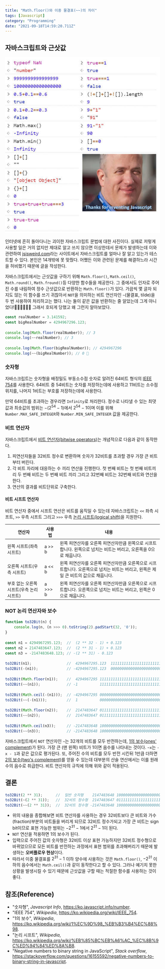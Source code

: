```yaml
---
title: "Math.floor()와 이중 물결표(~~)의 차이"
tags: [Javascript]
category: "Programming"
date: "2021-09-18T14:59:20.711Z"
---
```


## 자바스크립트와 근삿값

![Weird Javascript](./weird_javascript.jpg)

인터넷에 흔히 돌아다니는 괴이한 자바스크립트 문법에 대한 사진이다. 실제로 저렇게 사용할 일은 거의 없지만 제대로 알고 쓰지 않으면 이상한데서 문제가 발생하는데 이와 관련하여 [jsisweird.com](https://jsisweird.com/)라는 사이트에서 자바스크립트를 얼마나 잘 알고 있는가 테스트할 수 있다. 본인은 14개밖에 못 맞췄다. 어쨌든 이와 관련된 문제를 해결하느라 시간을 허비했기 때문에 글을 작성한다.

자바스크립트에서는 근삿값을 구하기 위해 `Math.floor()`, `Math.ceil()`, `Math.round()`, `Math.fround()`등 다양한 함수들을 제공한다. 그 중에서도 인자로 주어진 수를 내림하여 정수 근삿값으로 반환하는 `Math.floor()`가 있다. 가끔씩 몇 글자 되지도 않는 이 함수를 쓰기 귀찮아서 `NOT`을 의미하는 비트 연산자인 `~`(물결표, tilde)을 두 번 사용하여 처리하고는 했다. 나는 둘이 같은 값을 반환하는 줄 알았는데 그게 아니었다!🤦‍♂️🤦‍♂️🤦‍♂️ 그래서 호되게 당했고 왜 그런지 알아보았다.

```js
const realNumber = 3.141592;
const bigRealNumber = 4294967296.123;

console.log(Math.floor(realNumber)); // 3
console.log(~~realNumber); // 3

console.log(Math.floor(bigRealNumber)); // 4294967296
console.log(~~(bigRealNumber)); // 0 🤔
```

### 숫자형

자바스크립트는 숫자형을 배정밀도 부동소수점 숫자로 알려진 64비트 형식의 [IEEE 754](https://ko.wikipedia.org/wiki/IEEE_754)를 사용한다. 64비트 중 54비트는 숫자를 저장하는데에 사용하고 11비트는 소수점 위치를, 나머지 1비트는 부호를 저장하는데에 사용한다.

만약 64비트를 초과하는 경우라면 `Infinity`로 처리한다. 정수로 나타낼 수 있는 최댓값과 최솟값의 범위는 $-(2^{54}-1)$에서 $2^{54}-1$이며 이를 위해 `Number.MAX_SAFE_INTEGER`와 `Number.MIN_SAFE_INTEGER` 값을 제공한다.

### 비트 연산자

자바스크립트에서 [비트 연산자(bitwise operators)](https://developer.mozilla.org/ko/docs/Web/JavaScript/Guide/Expressions_and_Operators##bitwise_operators)는 개념적으로 다음과 같이 동작한다.

1. 피연산자들을 32비트 정수로 변환하며 숫자가 32비트를 초과할 경우 가장 큰 비트부터 버린다.
2. 각 비트 자리에 대응하는 수 끼리 연산을 진행한다. 첫 번째 비트는 첫 번째 비트끼리 두 번째 비트는 두 번째 비트 끼리 그리고 32번째 비트는 32번째 비트와 연산을 한다.
3. 연산의 결과를 비트단위로 구축한다.

#### 비트 시프트 연산자

비트 연산자 중에서 시프트 연산은 비트를 움직일 수 있는데 자바스크립트는 `<<` 좌측 시프트, `>>` 우측 시프트 그리고 `>>>` 우측 [논리 시프트(logical shift)](https://ko.wikipedia.org/wiki/%EB%85%BC%EB%A6%AC_%EC%8B%9C%ED%94%84%ED%8A%B8)을 지원한다.

| 연산자 | 사용법 | 내용 |
|---|---|---|
| 왼쪽 시프트(좌측 시프트) | a >> b | 왼쪽 피연산자를 오른쪽 피연산자만큼 왼쪽으로 시프트합니다. 왼쪽으로 넘치는 비트는 버리고, 오른쪽을 0으로 채웁니다. |
| 오른쪽 시프트(우측 시프트) | a << b | 왼쪽 피연산자를 오른쪽 피연산자만큼 오른쪽으로 시프트합니다. 오른쪽으로 넘치는 비트는 버리고, 왼쪽은 제일 큰 비트의 값으로 채웁니다. |
| 부호 없는 오른쪽 시프트(우측 논리 시프트) | a >>> b |왼쪽 피연산자를 오른쪽 피연산자만큼 오른쪽으로 시프트합니다. 오른쪽으로 넘치는 비트는 버리고, 왼쪽은 0으로 채웁니다. |

### NOT 논리 연산자와 보수

```js
function to32Bit(n) {
    console.log(n, (n >>> 0).toString(2).padStart(32, '0'));
}

const n1 = 4294967295.123;  //  (2 ** 32 - 1) + 0.123
const n2 = 2147483647.123;  //  (2 ** 31 - 1) + 0.123
const n3 = -2147483648.123; // -(2 ** 31) - 0.123

to32Bit(n1);                //  4294967295.123  11111111111111111111111111111111
to32Bit(-(n1));             // -4294967295.123  00000000000000000000000000000001

to32Bit(Math.floor(n1));    //  4294967295 11111111111111111111111111111111
to32Bit(~~(n1));            // -1          11111111111111111111111111111111

to32Bit(Math.ceil(-(n1)));  // -4294967295 00000000000000000000000000000001
to32Bit(~~(-(n1)));         //  1          00000000000000000000000000000001

to32Bit(Math.floor(n2));    //  2147483647 01111111111111111111111111111111
to32Bit(~~(n2));            //  2147483647 01111111111111111111111111111111

to32Bit(Math.ceil(n3));     // -2147483648 10000000000000000000000000000000
to32Bit(~~(n3));            // -2147483648 10000000000000000000000000000000
```

자바스크립트에서 `NOT` 연산자인 `~`는 32개의 비트를 모두 반전하는데, [1의 보수(ones' complement)](https://ko.wikipedia.org/wiki/1%EC%9D%98_%EB%B3%B4%EC%88%98)가 된다. 가장 큰 (맨 왼쪽) 비트가 1이면 음수를 나타내는 것이다. `~x`는 `-x - 1`과 같은 값으로 평가된다.
또, 주어진 수의 비트를 모두 반전 시킨뒤 1만큼 더하면 [2의 보수(two's complement)](https://ko.wikipedia.org/wiki/2%EC%9D%98_%EB%B3%B4%EC%88%98)를 얻을 수 있는데 대부분의 산술 연산에서는 이를 원래 수의 음수로 취급한다. 비트 연산자의 규칙에 의해 위와 같이 적용된다.

## 결론

```js
to32Bit(2 ** 31);      //  일반 숫자형    2147483648 10000000000000000000000000000000
to32Bit(~(2 ** 31));   //  32비트 정수형  2147483647 01111111111111111111111111111111
to32Bit(~~(2 ** 31));  //  32비트 정수형 -2147483648 10000000000000000000000000000000
```

- 위의 내용을 종합해보면 비트 연산자를 사용하는 경우 32비트보다 큰 비트와 가수(fraction)부분의 비트들을 버리게 되므로 32비트 정수가되고 가장 큰 비트는 sign bit이므로 표현 가능한 범위는 $-2^{31}-1$에서 ${2^{31} - 1}$이 된다.
- `NOT` 연산을 적용하면 1의 보수가 된다.
- 입력으로 주어진 값의 숫자형은 32비트 이상 표현 가능하지만 32비트 정수형으로 바뀌었으므로 모든 비트를 반전하는 과정에서 표현 범위를 초과해버리기 때문에 발생하는 **오버플로우 현상**이다.
- 따라서 이중 물결표를 $2^{31} - 1$ 이하 양수에 사용하는 것은 `Math.floor()`, $-2^{31}$ 이하의 음수에서는 `Math.ceil()`과 같이 동작한다고 할 수 있다. 그러나 예기치 못한 상황을 발생시킬 수 있기 때문에 근삿값을 구할 때는 적절한 함수를 사용하는 것이 좋다.

## 참조(Reference)

- "숫자형", *Javascript Info*, https://ko.javascript.info/number.
- "IEEE 754", *Wikipedia*, https://ko.wikipedia.org/wiki/IEEE_754.
- "1의 보수", *Wikipedia*, https://ko.wikipedia.org/wiki/1%EC%9D%98_%EB%B3%B4%EC%88%98.
- "논리 시프트", *Wikipedia*, https://ko.wikipedia.org/wiki/%EB%85%BC%EB%A6%AC_%EC%8B%9C%ED%94%84%ED%8A%B8.
- "Negative numbers to binary string in JavaScript", *Stack overflow*, https://stackoverflow.com/questions/16155592/negative-numbers-to-binary-string-in-javascript.